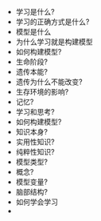 

- 学习是什么?
- 学习的正确方式是什么?
- 模型是什么
- 为什么学习就是构建模型
- 如何构建模型?
- 生命阶段?
- 遗传本能?
- 遗传为什么不能改变?
- 生存环境的影响?
- 记忆?
- 学习和思考?
- 如何构建模型?
- 知识本身?
- 实用性知识?
- 纯粹性知识?
- 模型类型?
- 概念?
- 模型变量?
- 脑部结构?
- 如何学会学习
- 